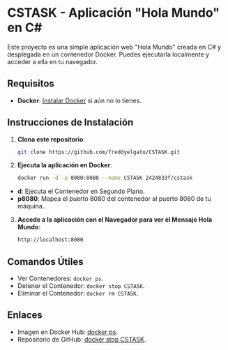 # CSTASK - Aplicación "Hola Mundo" en C#

Este proyecto es una simple aplicación web "Hola Mundo" creada en C# y desplegada en un contenedor Docker. Puedes ejecutarla localmente y acceder a ella en tu navegador.

## Requisitos
- **Docker**: [Instalar Docker](https://www.docker.com/get-started) si aún no lo tienes.

## Instrucciones de Instalación

1. **Clona este repositorio**:
   ```bash
   git clone https://github.com/freddyelgato/CSTASK.git
2. **Ejecuta la aplicación en Docker**:
   ```bash
   docker run -d -p 8080:8080 --name CSTASK 2424833f/cstask
 - **d**: Ejecuta el Contenedor en Segundo Plano.
 - **p8080**: Mapea el puerto 8080 del contenedor al puerto 8080 de tu máquina..

3. **Accede a la aplicación con el Navegador para ver el Mensaje Hola Mundo**:
   ```bash
   http://localhost:8080
   
## Comandos Útiles
- Ver Contenedores: `docker ps`.
- Detener el Contenedor: `docker stop CSTASK`.
- Eliminar el Contenedor: `docker rm CSTASK`.

## Enlaces
- Imagen en Docker Hub: [docker ps](https://hub.docker.com/repository/docker/2424833f/cstask).
- Repositorio de GitHub: [docker stop CSTASK](https://github.com/freddyelgato/CSTASK).
